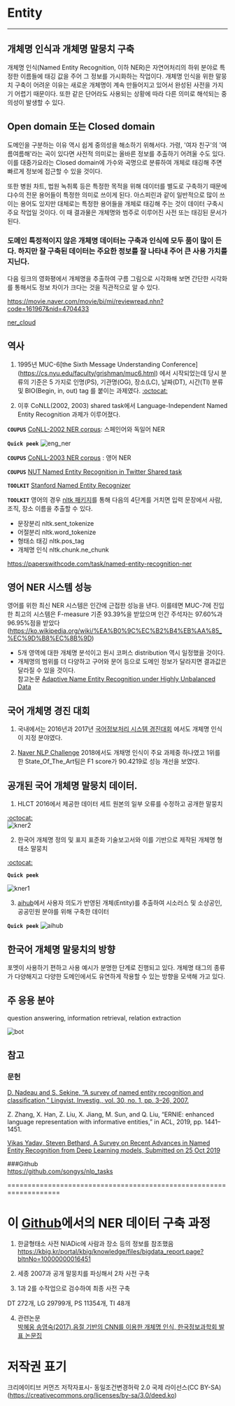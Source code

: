 # Entity

-----------------------------------------------------------------------------------

## 개체명 인식과 개체명 말뭉치 구축
개체명 인식(Named Entity Recognition, 이하 NER)은 자연어처리의 하위 분야로  특정한 이름들에  태깅 값을 주어 그 정보를 가시화하는 작업이다. 개체명 인식을 위한 말뭉치 구축이 어려운 이유는 새로운 개체명이 계속 만들어지고 있어서 완성된 사전을 가지기 어렵기 때문이다. 또한  같은 단어라도 사용되는 상황에 따라 다른 의미로 해석되는 중의성이 발생할 수 있다.                     

## Open domain 또는 Closed domain
도메인을 구분하는 이유 역시 쉽게 중의성을 해소하기 위해서다.  가령, '여자 친구'의 '여름여름해'라는 곡이 있다면 사전적 의미로는 올바른 정보를 추출하기 어려울 수도 있다. 이를 대중가요라는 Closed domain에 가수와 곡명으로 분류하여 개체로 태깅해 주면 빠르게 정보에 접근할 수 있을 것이다.   

또한 병원 차트, 법원 녹취록 등은 특정한 목적을 위해 데이터를 별도로 구축하기 때문에 댜수의 전문 용어들이 특정한 의미로 쓰이게 된다. 아스피린과 같이 일반적으로 많이 쓰이는 용어도 있지만 대체로는 특정한 용어들을 개체로 태깅해 주는 것이 데이터 구축시 주요 작업일 것이다. 이 때 결과물은 개체명와 범주로 이루어진 사전 또는 태깅된 문서가 된다.   


### 도메인 특정적이지 않은 개체명 데이터는 구축과 인식에 모두 품이 많이 든다. 하지만 잘 구축된 데이터는 주요한 정보를 잘 나타내 주어 큰 사용 가치를 지닌다.     

다음 링크의 영화평에서 개체명을 추출하여 구름 그림으로 시각화해 보면 간단한 시각화를 통해서도 정보 차이가 크다는 것을 직관적으로 알 수 있다.          

https://movie.naver.com/movie/bi/mi/reviewread.nhn?code=161967&nid=4704433

[ner_cloud](./ne.png)


## 역사
1. 1995년 MUC-6[the Sixth Message Understanding Conference]
(https://cs.nyu.edu/faculty/grishman/muc6.html) 에서 시작되었는데 당시 분류의 기준은 5 가지로  인명(PS), 기관명(OG), 장소(LC), 날짜(DT), 시간(TI) 분류 및 BIO(Begin, in, out) tag 를 붙이는 과제였다.     [:octocat:](https://cs.nyu.edu/faculty/grishman/NEtask20.book_7.html#HEADING18)

                  

2. 이후 CoNLL(2002, 2003) shared task에서 Language-Independent Named Entity Recognition 과제가 이루어졌다.   

 ****`COUPUS`**** [CoNLL-2002 NER corpus](https://github.com/teropa/nlp/tree/master/resources/corpora/conll2002): 스페인어와 독일어 NER      

****`Quick peek`****
![eng_ner](./conll2013.png)
 
  ****`COUPUS`**** [CoNLL-2003 NER corpus](https://github.com/synalp/NER/tree/master/corpus/CoNLL-2003)   : 영어 NER 

  ****`COUPUS`**** [NUT Named Entity Recognition in Twitter Shared task](https://github.com/aritter/twitter_nlp/tree/master/data/annotated/wnut16)


  ****`TOOLKIT`**** [Stanford Named Entity Recognizer](https://nlp.stanford.edu/software/CRF-NER.shtml)

  ****`TOOLKIT`****
  영어의 경우 [nltk 패키지](https://towardsdatascience.com/named-entity-recognition-with-nltk-and-spacy-8c4a7d88e7da)를 통해 다음의 4단계를 거치면 입력 문장에서 사람, 조직, 장소 이름을 추출할 수 있다. 
* 문장분리 nltk.sent_tokenize
* 어절분리 nltk.word_tokenize
* 형태소 태깅 nltk.pos_tag
* 개체명 인식 nltk.chunk.ne_chunk

 https://paperswithcode.com/task/named-entity-recognition-ner

         

## 영어 NER 시스템 성능 
영어를 위한 최신 NER 시스템은 인간에 근접한 성능을 낸다. 이를테면 MUC-7에 진입한 최고의 시스템은 F-measure 기준 93.39%을 받았으며 인간 주석자는 97.60%과 96.95%점을 받았다(https://ko.wikipedia.org/wiki/%EA%B0%9C%EC%B2%B4%EB%AA%85_%EC%9D%B8%EC%8B%9D)

- 5개 영역에 대한 개체명 분석이고 원시 코퍼스 distribution 역시 일정했을 것이다.
- 개체명의 범위를 더 다양하고 구어와 문어 등으로 도메인 정보가 달라지면 결과값은 달라질 수 있을 것이다.        
참고논문 [Adaptive Name Entity Recognition under Highly Unbalanced Data](https://arxiv.org/abs/2003.10296)


## 국어 개체명 경진 대회

1. 국내에서는 2016년과 2017년 [국어정보처리 시스템 경진대회](https://ithub.korean.go.kr/user/contest/contestIntroView.do) 에서도 개체명 인식이 지정 분야였다. 

    
2. [Naver NLP Challenge](http://air.changwon.ac.kr/?page_id=10) 2018에서도 개채명 인식이 주요 과제중 하나였고 1위를 한 State_Of_The_Art팀은 F1 score가	90.4219로 성능 개선을 보였다.


## 공개된 국어 개체명 말뭉치 데이터.  
   
1. HLCT 2016에서 제공한 데이터 세트 원본의 일부 오류를 수정하고 공개한 말뭉치                    

[:octocat:](https://github.com/machinereading/KoreanNERCorpus)              
![kner2](./kner.png)

2. 한국어 개체명 정의 및 표지 표준화 기술보고서와 이를 기반으로 제작된 개체명 형태소 말뭉치

[:octocat:](https://github.com/mounlp/NER)

****`Quick peek`**** 
 
![kner1](./mounlp.png)


3. [aihub](http://aihub.or.kr/aidata/85)에서 사용자 의도가 반영된 개체(Entity)를 추출하여 시소러스 및 소상공인, 공공민원 분야를 위해 구축한 데이터 

****`Quick peek`**** 
![aihub](./aihub.png) 


 ## 한국어 개체명 말뭉치의 방향
포멧이 사용하기 편하고 사용 예시가 분명한 단계로 진행되고 있다.
개체명 태그의 종류가 다양해지고 다양한 도메인에서도 유연하게 작용할 수 있는 방향을 모색해 가고 있다.


 ## 주 응용 분야
 question answering, information retrieval, relation extraction


 ![bot](./chat.png)


 ## 참고        
            
 ### 문헌         

[D. Nadeau and S. Sekine, “A survey of named entity recognition and classiﬁcation,” Lingvist. Investig., vol. 30, no. 1, pp. 3–26, 2007.](https://nlp.cs.nyu.edu/sekine/papers/li07.pdf)


Z. Zhang, X. Han, Z. Liu, X. Jiang, M. Sun, and Q. Liu, “ERNIE: enhanced language representation with informative entities,” in ACL, 2019, pp. 1441–1451.    


[Vikas Yadav, Steven Bethard, A Survey on Recent Advances in Named Entity Recognition from Deep Learning models, Submitted on 25 Oct 2019](https://arxiv.org/abs/1910.11470)

###Github          
https://github.com/songys/nlp_tasks

 
 ===================================================================
 
 # 이 [Github](https://github.com/songys/entity/tree/master/data)에서의 NER 데이터 구축 과정  

 1. 한글형태소 사전 NIADic에 사람과 장소 등의 정보를 참조했음      
https://kbig.kr/portal/kbig/knowledge/files/bigdata_report.page?bltnNo=10000000016451

2. 세종 2007과 공개 말뭉치를 파싱해서 2차 사전 구축              

3. 1과 2를 수작업으로 검수하여 최종 사전 구축         

DT 272개, LG 29799개, PS 11354개, TI 48개 

4. 관련논문                    
[박혜웅 송영숙(2017),음절 기반의 CNN를 이용한 개체명 인식, 한국정보과학회 발표 논문집](http://www.koreascience.or.kr/article/CFKO201712470015484.org)            

# 저작권 표기       

크리에이티브 커먼즈 저작자표시-  동일조건변경허락 2.0 국제 라이선스(CC BY-SA)​
(https://creativecommons.org/licenses/by-sa/3.0/deed.ko)




